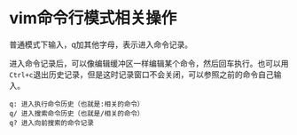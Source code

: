 # vim命令行模式相关操作

普通模式下输入，q加其他字母，表示进入命令记录。

进入命令记录后，可以像编辑缓冲区一样编辑某个命令，然后回车执行。也可以用`Ctrl+c`退出历史记录，但是这时记录窗口不会关闭，可以参照之前的命令自己输入。

```shell
q: 进入执行命令历史（也就是:相关的命令）
q/ 进入搜索命令历史（也就是/相关的命令）
q? 进入向前搜索的命令记录
```
